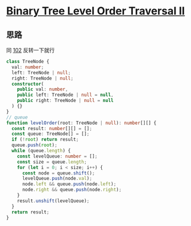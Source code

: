 # [Binary Tree Level Order Traversal II](https://leetcode.cn/problems/binary-tree-level-order-traversal-ii/description/)

## 思路

同 [102](./102-binary-tree-level-order-traversal.md) 反转一下就行

```ts
class TreeNode {
  val: number;
  left: TreeNode | null;
  right: TreeNode | null;
  constructor(
    public val: number,
    public left: TreeNode | null = null,
    public right: TreeNode | null = null
  ) {}
}
// queue
function levelOrder(root: TreeNode | null): number[][] {
  const result: number[][] = [];
  const queue: TreeNode[] = [];
  if (!root) return result;
  queue.push(root);
  while (queue.length) {
    const levelQueue: number = [];
    const size = queue.length;
    for (let i = 0; i < size; i++) {
      const node = queue.shift();
      levelQueue.push(node.val);
      node.left && queue.push(node.left);
      node.right && queue.push(node.right);
    }
    result.unshift(levelQueue);
  }
  return result;
}
```
